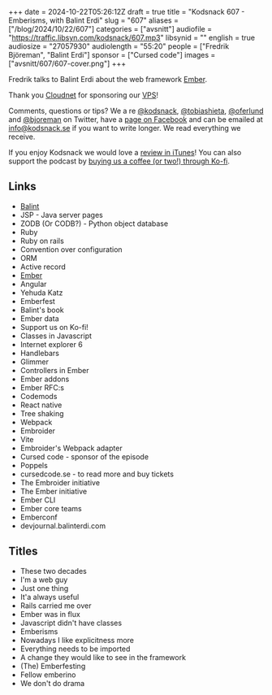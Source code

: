 +++
date = 2024-10-22T05:26:12Z
draft = true
title = "Kodsnack 607 - Emberisms, with Balint Erdi"
slug = "607"
aliases = ["/blog/2024/10/22/607"]
categories = ["avsnitt"]
audiofile = "https://traffic.libsyn.com/kodsnack/607.mp3"
libsynid = ""
english = true
audiosize = "27057930"
audiolength = "55:20"
people = ["Fredrik Björeman", "Balint Erdi"]
sponsor = ["Cursed code"]
images = ["avsnitt/607/607-cover.png"]
+++

Fredrik talks to Balint Erdi about the web framework [Ember](https://emberjs.com/).

Thank you [Cloudnet](http://www.cloudnet.se) for sponsoring our [VPS](http://en.wikipedia.org/wiki/Virtual_private_server)!

Comments, questions or tips? We a	re [@kodsnack](https://www.twitter.com/kodsnack), [@tobiashieta](https://www.twitter.com/tobiashieta), [@oferlund](https://twitter.com/oferlund) and [@bjoreman](https://www.twitter.com/bjoreman) on Twitter, have a [page on Facebook](https://www.facebook.com/kodsnack) and can be emailed at [info@kodsnack.se](mailto:info@kodsnack.se) if you want to write longer. We read everything we receive.

If you enjoy Kodsnack we would love a [review in iTunes](http://itunes.apple.com/se/podcast/kodsnack/id561631498?l=en)! You can also support the podcast by <a href="https://ko-fi.com/kodsnack" rel="payment">buying us a coffee (or two!) through Ko-fi</a>.

## Links ##
* [Balint](https://balinterdi.com/)
* JSP - Java server pages
* ZODB (Or CODB?) - Python object database
* Ruby
* Ruby on rails
* Convention over configuration
* ORM
* Active record
* [Ember](https://emberjs.com/)
* Angular
* Yehuda Katz
* Emberfest
* Balint's book
* Ember data
* Support us on Ko-fi!
* Classes in Javascript
* Internet explorer 6
* Handlebars
* Glimmer
* Controllers in Ember
* Ember addons
* Ember RFC:s
* Codemods
* React native
* Tree shaking
* Webpack
* Embroider
* Vite
* Embroider's Webpack adapter
* Cursed code - sponsor of the episode
* Poppels
* cursedcode.se - to read more and buy tickets
* The Embroider initiative
* The Ember initiative
* Ember CLI
* Ember core teams
* Emberconf
* devjournal.balinterdi.com

## Titles ##
* These two decades
* I'm a web guy
* Just one thing
* It'a always useful
* Rails carried me over
* Ember was in flux
* Javascript didn't have classes
* Emberisms
* Nowadays I like explicitness more
* Everything needs to be imported
* A change they would like to see in the framework
* (The) Emberfesting
* Fellow emberino
* We don't do drama